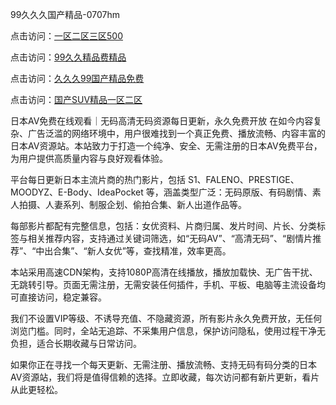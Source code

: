99久久久国产精品-0707hm


点击访问：<a href="https://bered.pages.dev/">一区二区三区500</a>

点击访问：<a href="https://gsd-agv.pages.dev/">99久久精品费精品</a>

点击访问：<a href="https://tfda.pages.dev/">久久久99国产精品免费</a>

点击访问：<a href="https://cfad.pages.dev/">国产SUV精品一区二区</a>


日本AV免费在线观看｜无码高清无码资源每日更新，永久免费开放
在如今内容复杂、广告泛滥的网络环境中，用户很难找到一个真正免费、播放流畅、内容丰富的日本AV资源站。本站致力于打造一个纯净、安全、无需注册的日本AV免费平台，为用户提供高质量内容与良好观看体验。

平台每日更新日本主流片商的热门影片，包括 S1、FALENO、PRESTIGE、MOODYZ、E-Body、IdeaPocket 等，涵盖类型广泛：无码原版、有码剧情、素人拍摄、人妻系列、制服企划、偷拍合集、新人出道作品等。

每部影片都配有完整信息，包括：女优资料、片商归属、发片时间、片长、分类标签与相关推荐内容，支持通过关键词筛选，如“无码AV”、“高清无码”、“剧情片推荐”、“中出合集”、“新人女优”等，查找精准，效率更高。

本站采用高速CDN架构，支持1080P高清在线播放，播放加载快、无广告干扰、无跳转引导。页面无需注册，无需安装任何插件，手机、平板、电脑等主流设备均可直接访问，稳定兼容。

我们不设置VIP等级、不诱导充值、不隐藏资源，所有影片永久免费开放，无任何浏览门槛。同时，全站无追踪、不采集用户信息，保护访问隐私，使用过程干净无负担，适合长期收藏与日常访问。

如果你正在寻找一个每天更新、无需注册、播放流畅、支持无码有码分类的日本AV资源站，我们将是值得信赖的选择。立即收藏，每次访问都有新片更新，看片从此更轻松。


<span style="display:none;">[Canonical link]( ）</span>
